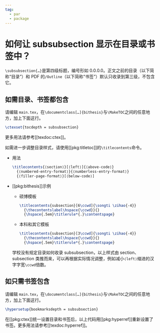 ```yaml
---
tag:
  - par
  - package
---
```


# 如何让 subsubsection 显示在目录或书签中？

<!-- https://github.com/BITNP/BIThesis/discussions/581 -->

`\subsubsection{…}`是第四级标题，编号形如 0.0.0.0。正文之前的目录（以下简称“目录”）和 PDF 的`/Outline`（以下简称“书签”）默认只收录到第三级，不包含它。

## 如需目录、书签都包含

请编辑 `main.tex`，在`\documentclass[…]{bithesis}`与`\MakeTOC`之间的任意地方，加上下面这行。

```latex
\ctexset{tocdepth = subsubsection}
```

更多用法请参考[[texdoc:ctex]]。

如需进一步调整目录样式，请使用[[pkg:titletoc]]的`\titlecontents`命令。

- 用法

  ```latex
  \titlecontents{⟨section⟩}[⟨left⟩]{⟨above-code⟩}
    {⟨numbered-entry-format⟩}{⟨numberless-entry-format⟩}
    {⟨filler-page-format⟩}[⟨below-code⟩]
  ```

- [[pkg:bithesis]]示例
  - 硕博模板

    ```latex
    \titlecontents{subsection}[6\ccwd]{\songti \zihao{-4}}
      {\thecontentslabel\hspace{\ccwd}}{}
      {\hspace{.5em}\titlerule*{.}\contentspage}
    ```

  - 本科和其它模板

    ```latex
    \titlecontents{subsection}[3\ccwd]{\songti \zihao{-4}}
      {\thecontentslabel\hspace{\ccwd}}{}
      {\hspace{.5em}\titlerule*{.}\contentspage}
    ```

  学校没有规定目录如何收录 subsubsection，以上样式由 section、subsection 类推而来，可以再根据实际情况调整，例如减小`⟨left⟩`缩进的汉字字宽`\ccwd`倍数。

## 如只需书签包含

请编辑 `main.tex`，在`\documentclass[…]{bithesis}`与`\MakeTOC`之间的任意地方，加上下面这行。

```latex
\hypersetup{bookmarksdepth = subsubsection}
```

在[[pkg:ctex]]统一设置目录和书签后，以上代码用[[pkg:hyperref]]重新设置了书签。更多用法请参考[[texdoc:hyperref]]。
